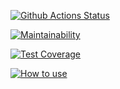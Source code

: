 [![Github Actions Status](https://github.com/vcslav-v/python-project-lvl1/workflows/CI/badge.svg)](https://github.com/vcslav-v/python-project-lvl1/actions)

[![Maintainability](https://api.codeclimate.com/v1/badges/60768718e215b6456109/maintainability)](https://codeclimate.com/github/vcslav-v/python-project-lvl1/maintainability)

[![Test Coverage](https://api.codeclimate.com/v1/badges/60768718e215b6456109/test_coverage)](https://codeclimate.com/github/vcslav-v/python-project-lvl1/test_coverage)


[![How to use](https://asciinema.org/a/akIP1uHpMZxNo6bs2EUFoPix7.svg)](https://asciinema.org/a/akIP1uHpMZxNo6bs2EUFoPix7?autoplay=1)
